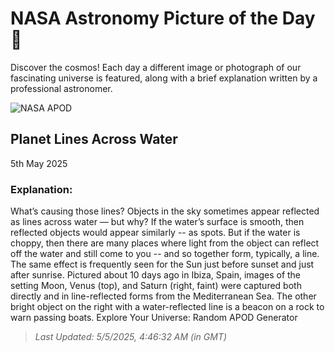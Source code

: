 
  # NASA Astronomy Picture of the Day 🌌

  Discover the cosmos! Each day a different image or photograph of our fascinating universe is featured, along with a brief explanation written by a professional astronomer.

![NASA APOD](https://apod.nasa.gov/apod/image/2505/PlanetLines_Hervas_2603.jpg)

## Planet Lines Across Water

5th May 2025

### Explanation: 

What’s causing those lines? Objects in the sky sometimes appear reflected as lines across water — but why? If the water’s surface is smooth, then reflected objects would appear similarly -- as spots. But if the water is choppy, then there are many places where light from the object can reflect off the water and still come to you -- and so together form, typically, a line. The same effect is frequently seen for the Sun just before sunset and just after sunrise. Pictured about 10 days ago in Ibiza, Spain, images of the setting Moon, Venus (top), and Saturn (right, faint) were captured both directly and in line-reflected forms from the Mediterranean Sea. The other bright object on the right with a water-reflected line is a beacon on a rock to warn passing boats.   Explore Your Universe: Random APOD Generator

> _Last Updated: 5/5/2025, 4:46:32 AM (in GMT)_
